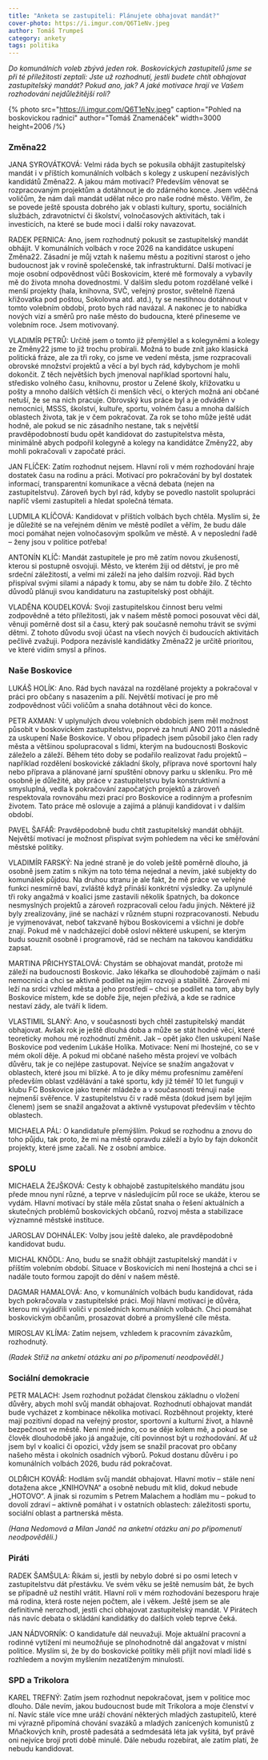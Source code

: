 ```yaml
---
title: "Anketa se zastupiteli: Plánujete obhajovat mandát?"
cover-photo: https://i.imgur.com/Q6T1eNv.jpeg
author: Tomáš Trumpeš
category: ankety
tags: politika
---
```


*Do komunálních voleb zbývá jeden rok. Boskovických zastupitelů jsme se při té příležitosti zeptali: Jste už rozhodnutí, jestli budete chtít obhajovat zastupitelský mandát? Pokud ano, jak? A jaké motivace hrají ve Vašem rozhodování nejdůležitější roli?*

{% photo src="https://i.imgur.com/Q6T1eNv.jpeg" caption="Pohled na boskovickou radnici" author="Tomáš Znamenáček" width=3000 height=2006 /%}

### Změna22

JANA SYROVÁTKOVÁ: Velmi ráda bych se pokusila obhájit zastupitelský mandát i v příštích komunálních volbách s kolegy z uskupení nezávislých kandidátů Změna22. A jakou mám motivaci? Především věnovat se rozpracovaným projektům a dotáhnout je do zdárného konce. Jsem vděčná voličům, že nám dali mandát udělat něco pro naše rodné město. Věřîm, že se povede ještě spousta dobrého jak v oblasti kultury, sportu, sociálních službách, zdravotnictví či školství, volnočasových aktivitách, tak i investicích, na které se bude moci i další roky navazovat.

RADEK PERNICA: Ano, jsem rozhodnutý pokusit se zastupitelský mandát obhájit. V komunálních volbách v roce 2026 na kandidátce uskupení Změna22. Zásadní je můj vztah k našemu městu a pozitivní starost o jeho budoucnost jak v rovině společenské, tak infrastrukturní. Další motivací je moje osobní odpovědnost vůči Boskovicím, které mě formovaly a vybavily mě do života mnoha dovednostmi. V dalším sledu potom rozdělané velké i menší projekty (hala, knihovna, SVČ, veřejný prostor, světelně řízená křižovatka pod poštou, Sokolovna atd. atd.), ty se nestihnou dotáhnout v tomto volebním období, proto bych rád navázal. A nakonec je to nabídka nových vizí a směrů pro naše město do budoucna, které přineseme ve volebním roce. Jsem motivovaný.

VLADIMÍR PETRŮ: Určitě jsem o tomto již přemýšlel a s kolegyněmi a kolegy ze Změny22 jsme to již trochu probírali. Možná to bude znít jako klasická politická fráze, ale za tři roky, co jsme ve vedení města, jsme rozpracovali obrovské množství projektů a věcí a byl bych rád, kdybychom je mohli dokončit. Z těch největších bych jmenoval například sportovní halu, středisko volného času, knihovnu, prostor u Zelené školy, křižovatku u pošty a mnoho dalších větších či menších věcí, o kterých možná ani občané netuší, že se na nich pracuje. Obrovský kus práce byl a je odváděn v nemocnici, MSSS, školství, kultuře, sportu, volném času a mnoha dalších oblastech života, tak je v čem pokračovat. Za rok se toho může ještě udát hodně, ale pokud se nic zásadního nestane, tak s největší pravděpodobností budu opět kandidovat do zastupitelstva města, minimálně abych podpořil kolegyně a kolegy na kandidátce Změny22, aby mohli pokračovali v započaté práci.

JAN FLÍČEK: Zatím rozhodnut nejsem. Hlavní roli v mém rozhodování hraje dostatek času na rodinu a práci. Motivací pro pokračování by byl dostatek informací, transparentní komunikace a věcná debata (nejen na zastupitelstvu). Zároveň bych byl rád, kdyby se povedlo nastolit spolupráci napříč všemi zastupiteli a hledat společná témata.

LUDMILA KLÍČOVÁ: Kandidovat v příštích volbách bych chtěla. Myslím si, že je důležité se na veřejném děním ve městě podílet a věřím, že budu dále moci pomáhat nejen volnočasovým spolkům ve městě. A v neposlední řadě – ženy jsou v politice potřeba!

ANTONÍN KLÍČ: Mandát zastupitele je pro mě zatím novou zkušeností, kterou si postupně osvojuji. Město, ve kterém žiji od dětství, je pro mě srdeční záležitostí, a velmi mi záleží na jeho dalším rozvoji. Rád bych přispíval svými silami a nápady k tomu, aby se nám tu dobře žilo. Z těchto důvodů plánuji svou kandidaturu na zastupitelský post obhájit.

VLADĚNA KOUDELKOVÁ: Svoji zastupitelskou činnost beru velmi zodpovědně a této příležitosti, jak v našem městě pomoci posouvat věci dál, věnuji poměrně dost sil a času, který pak současně nemohu trávit se svými dětmi. Z tohoto důvodu svoji účast na všech nových či budoucích aktivitách pečlivě zvažuji. Podpora nezávislé kandidátky Změna22 je určitě prioritou, ve které vidím smysl a přínos. 

### Naše Boskovice

LUKÁŠ HOLÍK: Ano. Rád bych navázal na rozdělané projekty a pokračoval v práci pro občany s nasazením a pílí. Největší motivací je pro mě zodpovědnost vůči voličům a snaha dotáhnout věci do konce.

PETR AXMAN: V uplynulých dvou volebních obdobích jsem měl možnost působit v boskovickém zastupitelstvu, poprvé za hnutí ANO 2011 a následně za uskupení Naše Boskovice. V obou případech jsem působil jako člen rady města a většinou spolupracoval s lidmi, kterým na budoucnosti Boskovic záleželo a záleží. Během této doby se podařilo realizovat řadu projektů – například rozdělení boskovické základní školy, příprava nové sportovní haly nebo příprava a plánované jarní spuštění obnovy parku u skleníku. Pro mě osobně je důležité, aby práce v zastupitelstvu byla konstruktivní a smysluplná, vedla k pokračování započatých projektů a zároveň respektovala rovnováhu mezi prací pro Boskovice a rodinným a profesním životem. Tato práce mě oslovuje a zajímá a plánuji kandidovat i v dalším období.

PAVEL ŠAFÁŘ: Pravděpodobně budu chtít zastupitelský mandát obhájit. Největší motivací je možnost přispívat svým pohledem na věci ke směřování městské politiky.

VLADIMÍR FARSKÝ: Na jedné straně je do voleb ještě poměrně dlouho, já osobně jsem zatím s nikým na toto téma nejednal a nevím, jaké subjekty do komunálek půjdou. Na druhou stranu je ale fakt, že mě práce ve veřejné funkci nesmírně baví, zvláště když přináší konkrétní výsledky. Za uplynulé tři roky angažmá v koalici jsme zastavili několik špatných, ba dokonce nesmyslných projektů a zároveň rozpracovali celou řadu jiných. Některé již byly zrealizovány, jiné se nachází v různém stupni rozpracovanosti. Nebudu je vyjmenovávat, neboť takzvaně hýbou Boskovicemi a všichni je dobře znají. Pokud mě v nadcházející době osloví některé uskupení, se kterým budu souznít osobně i programově, rád se nechám na takovou kandidátku zapsat.

MARTINA PŘICHYSTALOVÁ: Chystám se obhajovat mandát, protože mi záleží na budoucnosti Boskovic. Jako lékařka se dlouhodobě zajímám o naši nemocnici a chci se aktivně podílet na jejím rozvoji a stabilitě. Zároveň mi leží na srdci vzhled města a jeho prostředí – chci se podílet na tom, aby byly Boskovice místem, kde se dobře žije, nejen přežívá, a kde se radnice nestaví zády, ale tváří k lidem.

VLASTIMIL SLANÝ: Ano, v současnosti bych chtěl zastupitelský mandát obhajovat. Avšak rok je ještě dlouhá doba a může se stát hodně věcí, které teoreticky mohou mé rozhodnutí změnit. Jak – opět jako člen uskupení Naše Boskovice pod vedením Lukáše Holíka. Motivace: Není mi lhostejné, co se v mém okolí děje. A pokud mi občané našeho města projeví ve volbách důvěru, tak je co nejlépe zastupovat. Nejvíce se snažím angažovat v oblastech, které jsou mi blízké. A to je díky mému profesnímu zaměření především oblast vzdělávání a také sportu, kdy již téměř 10 let funguji v klubu FC Boskovice jako trenér mládeže a v současnosti trénuji naše nejmenší svěřence. V zastupitelstvu či v radě města (dokud jsem byl jejím členem) jsem se snažil angažovat a aktivně vystupovat především v těchto oblastech.

MICHAELA PÁL: O kandidatuře přemýšlím. Pokud se rozhodnu a znovu do toho půjdu, tak proto, že mi na městě opravdu záleží a bylo by fajn dokončit projekty, které jsme začali. Ne z osobní ambice.

### SPOLU

MICHAELA ŽEJŠKOVÁ: Cesty k obhajobě zastupitelského mandátu jsou přede mnou nyní různé, a teprve v následujícím půl roce se ukáže, kterou se vydám. Hlavní motivací by stále měla zůstat snaha o řešení aktuálních a skutečných problémů boskovických občanů, rozvoj města a stabilizace významné městské instituce.

JAROSLAV DOHNÁLEK: Volby jsou ještě daleko, ale pravděpodobně kandidovat budu.

MICHAL KNÖDL: Ano, budu se snažit obhájit zastupitelský mandát i v příštím volebním období. Situace v Boskovicích mi není lhostejná a chci se i nadále touto formou zapojit do dění v našem městě.

DAGMAR HAMALOVÁ: Ano, v komunálních volbách budu kandidovat, ráda bych pokračovala v zastupitelské práci. Mojí hlavní motivací je důvěra, kterou mi vyjádřili voliči v posledních komunálních volbách. Chci pomáhat boskovickým občanům, prosazovat dobré a promyšlené cíle města.

MIROSLAV KLÍMA: Zatím nejsem, vzhledem k pracovním závazkům, rozhodnutý.

*(Radek Stříž na anketní otázku ani po připomenutí neodpověděl.)*

### Sociální demokracie

PETR MALACH: Jsem rozhodnut požádat členskou základnu o vložení důvěry, abych mohl svůj mandát obhajovat. Rozhodnutí obhajovat mandát bude vycházet z kombinace několika motivací. Rozběhnout projekty, které mají pozitivní dopad na veřejný prostor, sportovní a kulturní život, a hlavně bezpečnost ve městě. Není mně jedno, co se děje kolem mě, a pokud se člověk dlouhodobě jako já angažuje, cítí povinnost být u rozhodování. Ať už jsem byl v koalici či opozici, vždy jsem se snažil pracovat pro občany našeho města i okolních osadních výborů. Pokud dostanu důvěru i po komunálních volbách 2026, budu rád pokračovat.

OLDŘICH KOVÁŘ: Hodlám svůj mandát obhajovat. Hlavní motiv – stále není dotažena akce „KNIHOVNA“ a osobně nebudu mít klid, dokud nebude „HOTOVO“. A jinak si rozumím s Petrem Malachem a hodlám mu – pokud to dovolí zdraví – aktivně pomáhat i v ostatních oblastech: záležitosti sportu, sociální oblast a partnerská města.

*(Hana Nedomová a Milan Janáč  na anketní otázku ani po připomenutí neodpověděli.)*

### Piráti

RADEK ŠAMŠULA: Říkám si, jestli by nebylo dobré si po osmi letech v zastupitelstvu dát přestávku. Ve svém věku se ještě nemusím bát, že bych se případně už nestihl vrátit. Hlavní roli v mém rozhodování bezesporu hraje má rodina, která roste nejen počtem, ale i věkem. Ještě jsem se ale definitivně nerozhodl, jestli chci obhajovat zastupitelský mandát. V Pirátech nás navíc debata o skládání kandidátky do dalších voleb teprve čeká.

JAN NÁDVORNÍK: O kandidatuře dál neuvažuji. Moje aktuální pracovní a rodinné vytížení mi neumožňuje se plnohodnotně dál angažovat v místní politice. Myslím si, že by do boskovické politiky měli přijít noví mladí lidé s rozhledem a novým myšlením nezatíženým minulostí.

### SPD a Trikolora

KAREL TREFNÝ: Zatím jsem rozhodnut nepokračovat, jsem v politice moc dlouho. Dále nevím, jakou budoucnost bude mít Trikolora a moje členství v ní. Navíc stále více mne uráží chování některých mladých zastupitelů, které mi výrazně připomíná chování svazáků a mladých zanícených komunistů z Mňačkových knih, prostě padesátá a sedmdesátá léta jak vyšitá, byť právě oni nejvíce brojí proti době minulé. Dále nebudu rozebírat, ale zatím platí, že nebudu kandidovat.
